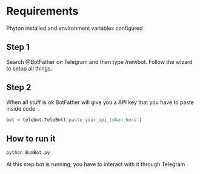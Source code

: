# Requirements

Phyton installed and environment variables configured

## Step 1

Search @BotFather on Telegram and then type /newbot.
Follow the wizard to setup all things.

## Step 2

When all stuff is ok BotFather will give you a API key that you have to paste inside code

```python
bot = telebot.TeleBot('paste_your_api_token_here')
```

## How to run it

```python
python BumBot.py
```
At this step bot is running, you have to interact with it through Telegram

